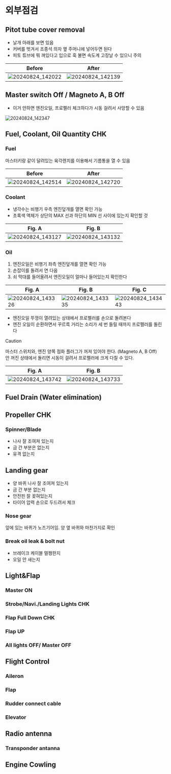 # 외부점검

## Pitot tube cover removal

- 날개 아래를 보면 있음
- 커버를 벗겨서 조종석 의자 옆 주머니에 넣어두면 된다
- 피토 튜브에 뭐 껴있다고 입으로 훅 불면 속도계 고장날 수 있으니 주의

| Before                              | After                               |
| ----------------------------------- | ----------------------------------- |
| ![20240824_142022][20240824_142022] | ![20240824_142139][20240824_142139] |

[20240824_142022]: https://github.com/user-attachments/assets/40d50ba7-b4f5-4f64-ac4c-325b23858a30
[20240824_142139]: https://github.com/user-attachments/assets/189a5477-bce6-41a9-b083-a4b5f0d708cc

## Master switch Off / Magneto A, B Off

- 이거 안하면 엔진오일, 프로펠러 체크하다가 시동 걸려서 사망할 수 있음

![20240824_142347][20240824_142347]

[20240824_142347]: https://github.com/user-attachments/assets/15ba8cf0-d904-4b44-a435-203ae68ccf31

## Fuel, Coolant, Oil Quantity CHK

### Fuel

마스터키랑 같이 달려있는 육각렌치를 이용해서 기름통을 열 수 있음

| Before                              | After                               |
| ----------------------------------- | ----------------------------------- |
| ![20240824_142514][20240824_142514] | ![20240824_142720][20240824_142720] |

[20240824_142514]: https://github.com/user-attachments/assets/4a10a15b-add6-4576-8ab4-080ab543207b
[20240824_142720]: https://github.com/user-attachments/assets/154242ea-1b39-44ff-b696-3ba76e0eca74

### Coolant

- 냉각수는 비행기 우측 엔진덮개를 열면 확인 가능
- 초록색 액체가 상단의 MAX 선과 하단의 MIN 선 사이에 있는지 확인할 것

| Fig. A                              | Fig. B                              |
| ----------------------------------- | ----------------------------------- |
| ![20240824_143127][20240824_143127] | ![20240824_143132][20240824_143132] |

[20240824_143127]: https://github.com/user-attachments/assets/f5ae742b-01c5-40c4-ad25-cad78ff4e149
[20240824_143132]: https://github.com/user-attachments/assets/2de650d5-874b-4dab-b314-46d045bd47e0

### Oil

1. 엔진오일은 비행기 좌측 엔진덮개를 열면 확인 가능
1. 손잡이를 돌려서 연 다음
1. 쇠 막대를 들어올려서 엔진오일이 얼마나 들어있는지 확인한다

| Fig. A                              | Fig. B                              | Fig. C                              |
| ----------------------------------- | ----------------------------------- | ----------------------------------- |
| ![20240824_143326][20240824_143326] | ![20240824_143335][20240824_143335] | ![20240824_143443][20240824_143443] |

[20240824_143326]: https://github.com/user-attachments/assets/936e2a85-e742-4659-8564-6cf5cf30fbc3
[20240824_143335]: https://github.com/user-attachments/assets/b6d2814d-224e-427d-8151-c32ac2e9c6c1
[20240824_143443]: https://github.com/user-attachments/assets/1d1db9fa-350a-4e77-a0e2-c319bcf55728

- 엔진오일 뚜껑이 열려있는 상태에서 프로펠러를 손으로 돌려본다
- 엔진 오일이 순환하면서 꾸르륵 거리는 소리가 세 번 들릴 때까지 프로펠러를
  돌린다

> [!CAUTION]
> 마스터 스위치와, 엔진 양쪽 점화 플러그가 꺼져 있어야 한다. (Magneto A, B Off)\
> 안 꺼진 상태에서 돌리면 시동이 걸려서 프로펠러에 크게 다칠 수 있다.

| Fig. A                              | Fig. B                              |
| ----------------------------------- | ----------------------------------- |
| ![20240824_143742][20240824_143742] | ![20240824_143733][20240824_143733] |

[20240824_143742]: https://github.com/user-attachments/assets/e1b1f129-5c33-4939-a9a3-f7d5bd8e7fc9
[20240824_143733]: https://github.com/user-attachments/assets/aa927fb4-561b-49e0-8dbe-d039563ad20e

## Fuel Drain (Water elimination)

## Propeller CHK

### Spinner/Blade

- 나사 잘 조여져 있는지
- 금 간 부분은 없는지
- 유격 없는지

## Landing gear

- 양 바퀴 나사 잘 조여져 있는지
- 금 간 부분 없는지
- 안전핀 잘 꽂혀있는지
- 타이어 압력 손으로 두드려서 체크

### Nose gear

앞에 있는 바퀴가 노즈기어임. 양 옆 바퀴와 마찬가지로 확인

### Break oil leak & bolt nut

- 브레이크 케이블 멀쩡한지
- 오일 안 새는지

## Light&Flap

### Master ON

### Strobe/Navi./Landing Lights CHK

### Flap Full Down CHK

### Flap UP

### All lights OFF/ Master OFF

## Flight Control

### Aileron

### Flap

### Rudder connect cable

### Elevator

## Radio antenna

### Transponder antanna

## Engine Cowling
